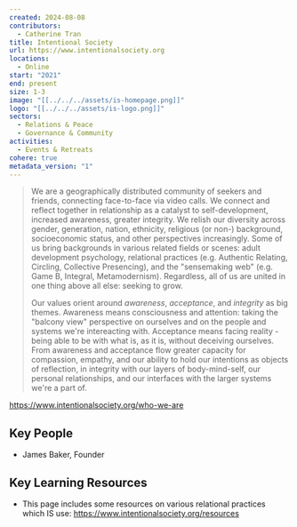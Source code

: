 ```yaml
---
created: 2024-08-08
contributors:
  - Catherine Tran
title: Intentional Society
url: https://www.intentionalsociety.org
locations:
  - Online
start: "2021"
end: present
size: 1-3
image: "[[../../../assets/is-homepage.png]]"
logo: "[[../../../assets/is-logo.png]]"
sectors:
  - Relations & Peace
  - Governance & Community
activities:
  - Events & Retreats
cohere: true
metadata_version: "1"
---
```

>We are a geographically distributed community of seekers and friends, connecting face-to-face via video calls. We connect and reflect together in relationship as a catalyst to self-development, increased awareness, greater integrity. We relish our diversity across gender, generation, nation, ethnicity, religious (or non-) background, socioeconomic status, and other perspectives increasingly. Some of us bring backgrounds in various related fields or scenes: adult development psychology, relational practices (e.g. Authentic Relating, Circling, Collective Presencing), and the "sensemaking web" (e.g. Game B, Integral, Metamodernism). Regardless, all of us are united in one thing above all else: seeking to grow.
>
>Our values orient around _awareness_, _acceptance_, and _integrity_ as big themes. Awareness means consciousness and attention: taking the "balcony view" perspective on ourselves and on the people and systems we're intereacting with. Acceptance means facing reality - being able to be with what is, as it is, without deceiving ourselves. From awareness and acceptance flow greater capacity for compassion, empathy, and our ability to hold our intentions as objects of reflection, in integrity with our layers of body-mind-self, our personal relationships, and our interfaces with the larger systems we're a part of.

https://www.intentionalsociety.org/who-we-are

## Key People

- James Baker, Founder

## Key Learning Resources

- This page includes some resources on various relational practices which IS use: https://www.intentionalsociety.org/resources













